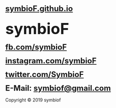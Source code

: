 # <strong><font size="5"><a href="http://symbioF.github.io" target="_blank">symbioF.github.io</a></font></strong>
<strong><font size="7">symbioF</a></font></strong>

<strong><font size="5"><a href="http://fb.com/symbioF" target="_blank">fb.com/symbioF</a></font></strong>

<strong><font size="5"><a href="http://instagram.com/symbioF" target="_blank">instagram.com/symbioF</a></font></strong>

<strong><font size="5"><a href="https://twitter.com/SymbioF" target="_blank">twitter.com/SymbioF</a></font></strong>

<strong><font size="5">E-Mail: symbiof@gmail.com</font></strong>

Copyright © 2019 symbiof
